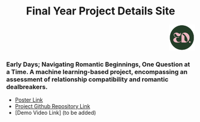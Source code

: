 <div style="text-align: center;">
  <h1>Final Year Project Details Site</h1>
</div>
<p align="right"><img src="favicon.png" alt="logo" style="width:70px; height:70px;"></p>

### Early Days; Navigating Romantic Beginnings, One Question at a Time. A machine learning-based project, encompassing an assessment of relationship compatibility and romantic dealbreakers.

 - [Poster Link](https://1drv.ms/i/s!AjGBaTs-CYZzo5oFm8XrrHFUX8rAxA?e=Etiode)
 - [Project Github Repository Link](https://github.com/SaoirseODonovan/FinalYearProject.git)
 - [Demo Video Link] (to be added)
